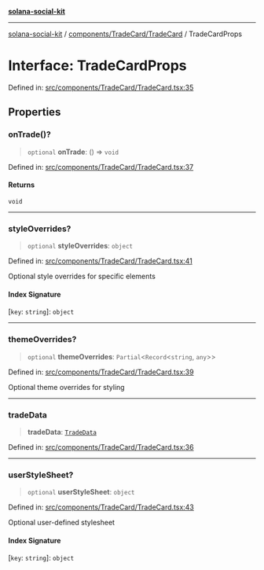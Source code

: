 [**solana-social-kit**](../../../../README.md)

***

[solana-social-kit](../../../../README.md) / [components/TradeCard/TradeCard](../README.md) / TradeCardProps

# Interface: TradeCardProps

Defined in: [src/components/TradeCard/TradeCard.tsx:35](https://github.com/SendArcade/solana-social-starter/blob/98f94bb63d3814df24512365f6ae706d273e698f/src/components/TradeCard/TradeCard.tsx#L35)

## Properties

### onTrade()?

> `optional` **onTrade**: () => `void`

Defined in: [src/components/TradeCard/TradeCard.tsx:37](https://github.com/SendArcade/solana-social-starter/blob/98f94bb63d3814df24512365f6ae706d273e698f/src/components/TradeCard/TradeCard.tsx#L37)

#### Returns

`void`

***

### styleOverrides?

> `optional` **styleOverrides**: `object`

Defined in: [src/components/TradeCard/TradeCard.tsx:41](https://github.com/SendArcade/solana-social-starter/blob/98f94bb63d3814df24512365f6ae706d273e698f/src/components/TradeCard/TradeCard.tsx#L41)

Optional style overrides for specific elements

#### Index Signature

\[`key`: `string`\]: `object`

***

### themeOverrides?

> `optional` **themeOverrides**: `Partial`\<`Record`\<`string`, `any`\>\>

Defined in: [src/components/TradeCard/TradeCard.tsx:39](https://github.com/SendArcade/solana-social-starter/blob/98f94bb63d3814df24512365f6ae706d273e698f/src/components/TradeCard/TradeCard.tsx#L39)

Optional theme overrides for styling

***

### tradeData

> **tradeData**: [`TradeData`](TradeData.md)

Defined in: [src/components/TradeCard/TradeCard.tsx:36](https://github.com/SendArcade/solana-social-starter/blob/98f94bb63d3814df24512365f6ae706d273e698f/src/components/TradeCard/TradeCard.tsx#L36)

***

### userStyleSheet?

> `optional` **userStyleSheet**: `object`

Defined in: [src/components/TradeCard/TradeCard.tsx:43](https://github.com/SendArcade/solana-social-starter/blob/98f94bb63d3814df24512365f6ae706d273e698f/src/components/TradeCard/TradeCard.tsx#L43)

Optional user-defined stylesheet

#### Index Signature

\[`key`: `string`\]: `object`
